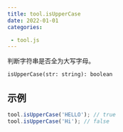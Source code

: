 ```yaml
---
title: tool.isUpperCase
date: 2022-01-01
categories:

 - tool.js
---
```


判断字符串是否全为大写字母。

`isUpperCase(str: string): boolean`

## 示例

```js
tool.isUpperCase('HELLO'); // true
tool.isUpperCase('Hi'); // false
```


